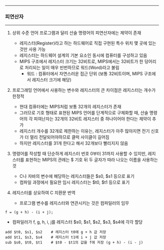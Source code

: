 ------
### 피연산자
------
1. 상위 수준 언어 프로그램과 달리 산술 명령어의 피연산자에는 제약이 존재
   - 레지스터(Register)라고 하는 하드웨어로 직접 구현된 특수 위치 몇 곳에 있는 것만 사용 가능
   - 레지스터는 하드웨어 설계의 기본 요소인 동시에 컴퓨터를 구성하고 있음
   - MIPS 구조에서 레지스터 크기는 32비트로, MIPS에서는 32비트가 한 덩어리로 처리되는 일이 매우 빈번하므로 워드(Word)라고 불림
     + 워드 : 컴퓨터에서 자연스러운 접근 단위 (보통 32비트이며, MIPS 구조에서 레지스터 크기에 해당)

2. 프로그래밍 언어에서 사용하는 변수와 레지스터의 큰 차이점은 레지스터는 개수가 한정적
   - 현대 컴퓨터에는 MIPS처럼 보통 32개의 레지스터가 존재
   - 그러므로 기호 형태로 표현된 MIPS 언어를 단계적으로 구체화할 때, 산술 명령어의 각 피여난자는 32개의 32비트 레지스터 중 하나이어야 한다는 제약이 추가
   - 레지스터 개수를 32개로 제한하는 이유는, 레지스터가 아주 많아지면 전기 신호가 더 멀리 전달되어야하므로 클럭 사이클이 길어짐
   - 하지만 레지스터를 31개 한다고 해서 32개보다 빨리지지 않음
  
3. 명령어를 작성할 때 단순하게 레지스터 번호 0부터 31까지 사용할 수 있지만, 레지스터를 표현하는 MIPS의 관례는 $ 기호 뒤 두 글자가 따라 나오는 이름을 사용하는 것
   - C나 자바의 변수에 해당하는 레지스터들은 $s0, $s1 등으로  표기
   - 컴파일 과정에서 필요한 임시 레지스터는 $t0, $t1 등으로 표기

4. 레지스터를 상요하여 C 치환문 번역
   - 프로그램 변수를 레지스터와 연관시키는 것은 컴파일러의 임무
```
f = (g + h) - (i + j);
```
   - 컴파일러가 f, g, h, i, j를 레지스터 $s0, $s1, $s2, $s3, $s4에 각각 할당
```
add $t0, $s1, $s2    # 레지스터 t0에 g + h 값 저장
add $t1, $s3, $s4    # 레지스터 t1에 i + j 값 저장
sub $s0, $t0, $t1    # $t0 - $t1의 값을 f에 저장 (g + h) - (i - j)
```
